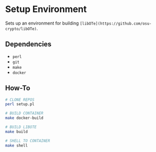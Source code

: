 # Setup Environment

Sets up an environment for building `[libOTe](https://github.com/osu-crypto/libOTe)`.

## Dependencies

- `perl`
- `git`
- `make`
- `docker`

## How-To

```bash
# CLONE REPOS
perl setup.pl

# BUILD CONTAINER
make docker-build

# BUILD LIBOTE
make build

# SHELL TO CONTAINER
make shell
```
